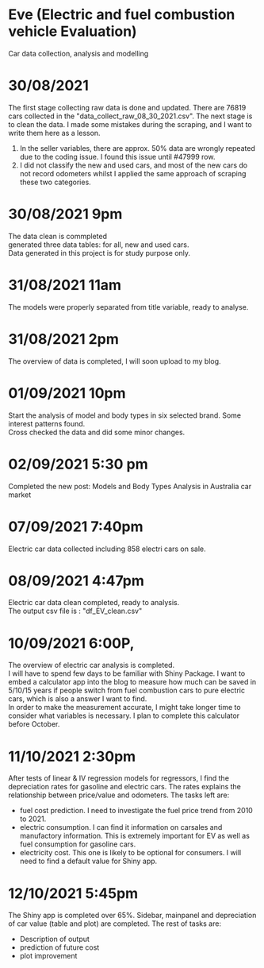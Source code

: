 # Eve (Electric and fuel combustion vehicle Evaluation)
Car data collection, analysis and modelling

# 30/08/2021 
The first stage collecting raw data is done and updated. There are 76819 cars collected in the "data_collect_raw_08_30_2021.csv". 
The next stage is to clean the data. I made some mistakes during the scraping, and I want to write them here as a lesson. 
1. In the seller variables, there are approx. 50% data are wrongly repeated due to the coding issue. I found this issue until #47999 row. 
2. I did not classify the new and used cars, and most of the new cars do not record odometers whilst I applied the same approach of scraping these two categories.

# 30/08/2021 9pm
The data clean is commpleted  
generated three data tables: for all, new and used cars.  
Data generated in this project is for study purpose only.  

# 31/08/2021 11am
The models were properly separated from title variable, ready to analyse.

# 31/08/2021 2pm
The overview of data is completed, I will soon upload to my blog. 

# 01/09/2021 10pm
Start the analysis of model and body types in six selected brand. Some interest patterns found.  
Cross checked the data and did some minor changes.  

# 02/09/2021 5:30 pm
Completed the new post: Models and Body Types Analysis in Australia car market

# 07/09/2021 7:40pm
Electric car data collected including 858 electri cars on sale.

# 08/09/2021 4:47pm
Electric car data clean completed, ready to analysis.  
The output csv file is : "df_EV_clean.csv"

# 10/09/2021 6:00P,
The overview of electric car analysis is completed.  
I will have to spend few days to be familiar with Shiny Package. I want to embed a calculator app into the blog to measure how much can be saved in 5/10/15 years if people switch from fuel combustion cars to pure electric cars, which is also a answer I want to find.  
In order to make the measurement accurate, I might take longer time to consider what variables is necessary. I plan to complete this calculator before October.

# 11/10/2021 2:30pm
After tests of linear & IV regression models for regressors, I find the depreciation rates for gasoline and electric cars. The rates explains the relationship between price/value and odometers. The tasks left are:
- fuel cost prediction. I need to investigate the fuel price trend from 2010 to 2021.
- electric consumption. I can find it information on carsales and manufactory information. This is extremely important for EV as well as fuel consumption for gasoline cars.
- electricity cost. This one is likely to be optional for consumers. I will need to find a default value for Shiny app. 

# 12/10/2021 5:45pm
The Shiny app is completed over 65%. Sidebar, mainpanel and depreciation of car value (table and plot) are completed. 
The rest of tasks are:
- Description of output
- prediction of future cost
- plot improvement